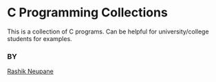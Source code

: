 # C Programming Collections

This is a collection of C programs. Can be helpful for university/college students for examples.


### BY
[Rashik Neupane](https://github.com/neupanerashik)

